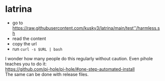 # latrina

* go to https://raw.githubusercontent.com/kusky3/latrina/main/test''/harmless.sh
* read the content
* copy the url  
* run `curl -s $URL | bash`   

I wonder how many people do this regularly without caution.
Even pihole teaches you to do it:    
https://github.com/pi-hole/pi-hole/#one-step-automated-install  
The same can be done with release files.

